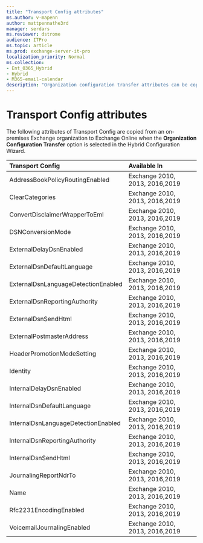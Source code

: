 ```yaml
---
title: "Transport Config attributes"
ms.author: v-mapenn
author: mattpennathe3rd
manager: serdars
ms.reviewer: dstrome
audience: ITPro
ms.topic: article
ms.prod: exchange-server-it-pro
localization_priority: Normal
ms.collection:
- Ent_O365_Hybrid
- Hybrid
- M365-email-calendar
description: "Organization configuration transfer attributes can be copied by the Hybrid Configuration Wizard from your on-premises organization to Exchange Online to help simplify your hybrid deployment"
---
```


# Transport Config attributes

The following attributes of Transport Config are copied from an on-premises Exchange organization to Exchange Online when the **Organization Configuration Transfer** option is selected in the Hybrid Configuration Wizard.

|**Transport Config**|**Available In**|
|:-----|:-----|
|AddressBookPolicyRoutingEnabled|Exchange 2010, 2013, 2016,2019|
|ClearCategories|Exchange 2010, 2013, 2016,2019|
|ConvertDisclaimerWrapperToEml|Exchange 2010, 2013, 2016,2019|
|DSNConversionMode|Exchange 2010, 2013, 2016,2019|
|ExternalDelayDsnEnabled|Exchange 2010, 2013, 2016,2019|
|ExternalDsnDefaultLanguage|Exchange 2010, 2013, 2016,2019|
|ExternalDsnLanguageDetectionEnabled|Exchange 2010, 2013, 2016,2019|
|ExternalDsnReportingAuthority|Exchange 2010, 2013, 2016,2019|
|ExternalDsnSendHtml|Exchange 2010, 2013, 2016,2019|
|ExternalPostmasterAddress|Exchange 2010, 2013, 2016,2019|
|HeaderPromotionModeSetting|Exchange 2010, 2013, 2016,2019|
|Identity|Exchange 2010, 2013, 2016,2019|
|InternalDelayDsnEnabled|Exchange 2010, 2013, 2016,2019|
|InternalDsnDefaultLanguage|Exchange 2010, 2013, 2016,2019|
|InternalDsnLanguageDetectionEnabled|Exchange 2010, 2013, 2016,2019|
|InternalDsnReportingAuthority|Exchange 2010, 2013, 2016,2019|
|InternalDsnSendHtml|Exchange 2010, 2013, 2016,2019|
|JournalingReportNdrTo|Exchange 2010, 2013, 2016,2019|
|Name|Exchange 2010, 2013, 2016,2019|
|Rfc2231EncodingEnabled|Exchange 2010, 2013, 2016,2019|
|VoicemailJournalingEnabled|Exchange 2010, 2013, 2016,2019|
